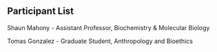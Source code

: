 ## Participant List

Shaun Mahony - Assistant Professor, Biochemistry & Molecular Biology

Tomas Gonzalez - Graduate Student, Anthropology and Bioethics
